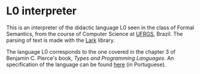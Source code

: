 # L0 interpreter

This is an interpreter of the didactic language L0 seen in the class of Formal Semantics, from the course of Computer Science at [UFRGS](http://www.inf.ufrgs.br/site/en/), Brazil. The parsing of text is made with the [Lark](https://github.com/lark-parser/lark) library.

The language L0 corresponds to the one covered in the chapter 3 of Benjamin C. Pierce's book, *Types and Programming Languages*. An specification of the language can be found [here](L0-semantics-and-typesystem.pdf) (in Portuguese).
